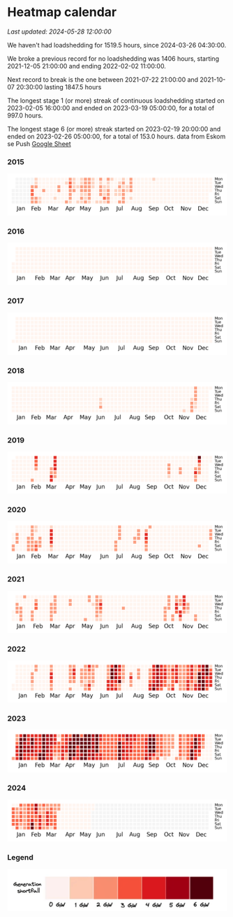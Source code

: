 # Heatmap calendar
<i>Last updated: 2024-05-28 12:00:00</i>

We haven't had loadshedding for 1519.5 hours, since 2024-03-26 04:30:00.

 We broke a previous record for no loadshedding was 1406 hours, starting 2021-12-05 21:00:00 and ending 2022-02-02 11:00:00.

Next record to break is the one between 2021-07-22 21:00:00 and 2021-10-07 20:30:00 lasting 1847.5 hours



The longest stage 1 (or more) streak of continuous loadshedding started on 2023-02-05 16:00:00 and ended on 2023-03-19 05:00:00, for a total of 997.0 hours.

The longest stage 6 (or more) streak started on 2023-02-19 20:00:00 and ended on 2023-02-26 05:00:00, for a total of 153.0 hours.
 data from Eskom se Push [Google Sheet](https://docs.google.com/spreadsheets/d/1ZpX_twP8sFBOAU6t--Vvh1pWMYSvs60UXINuD5n-K08/edit#gid=863218371)
### 2015
![](./img/2015.png)
### 2016
![](./img/2016.png)
### 2017
![](./img/2017.png)
### 2018
![](./img/2018.png)
### 2019
![](./img/2019.png)
### 2020
![](./img/2020.png)
### 2021
![](./img/2021.png)
### 2022
![](./img/2022.png)
### 2023
![](./img/2023.png)
### 2024
![](./img/2024.png)


### Legend

![](./img/legend.png)
